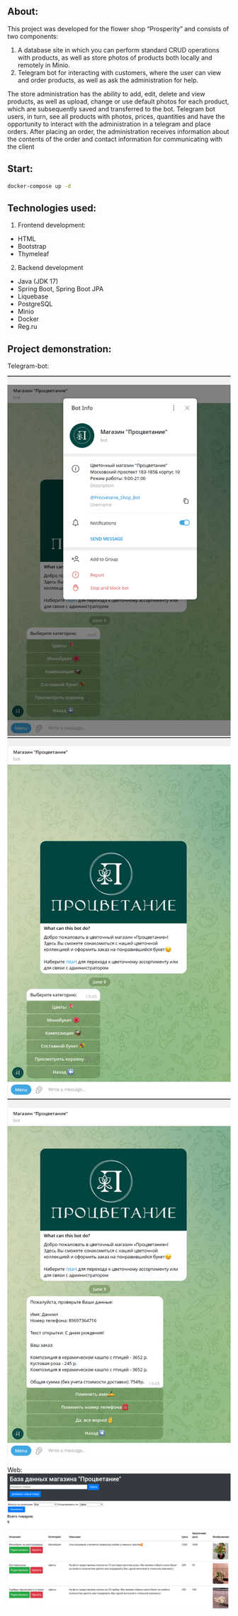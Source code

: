 ## About:
This project was developed for the flower shop “Prosperity” and consists of two components:
1) A database site in which you can perform standard CRUD operations with products, as well as store photos of products both locally and remotely in Minio.
2) Telegram bot for interacting with customers, where the user can view and order products, as well as ask the administration for help.

The store administration has the ability to add, edit, delete and view products, as well as upload, change or use default photos for each product, which are subsequently saved and transferred to the bot.
Telegram bot users, in turn, see all products with photos, prices, quantities and have the opportunity to interact with the administration in a telegram and place orders. After placing an order, the administration receives information about the contents of the order and contact information for communicating with the client

## Start:
```sh 
docker-compose up -d
```
## Technologies used:

1. Frontend development:

- HTML
- Bootstrap
- Thymeleaf

2. Backend development

- Java (JDK 17)
- Spring Boot, Spring Boot JPA
- Liquebase
- PostgreSQL
- Minio
- Docker
- Reg.ru

## Project demonstration:
Telegram-bot:

![bot_info.png](images/bot_info.png)
![bot_menu.png](images/bot_menu.png)
![bot_request.png](images/bot_request.png)
 
Web:
![web.png](images/web.png)


